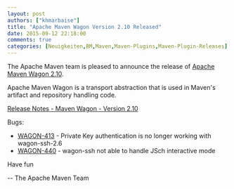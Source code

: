 ```yaml
---
layout: post
authors: ["khmarbaise"]
title: "Apache Maven Wagon Version 2.10 Released"
date: 2015-09-12 22:18:00
comments: true
categories: [Neuigkeiten,BM,Maven,Maven-Plugins,Maven-Plugin-Releases]
---
```

The Apache Maven team is pleased to announce the release of 
[Apache Maven Wagon 2.10](https://maven.apache.org/wagon/).

Apache Maven Wagon is a transport abstraction that is used in Maven's
artifact and repository handling code.

[Release Notes - Maven Wagon - Version 2.10](https://issues.apache.org/jira/secure/ReleaseNote.jspa?projectId=12318122&version=12332441)

Bugs:

 * [WAGON-413](https://issues.apache.org/jira/browse/WAGON-413) - Private Key authentication is no longer working with wagon-ssh-2.6
 * [WAGON-440](https://issues.apache.org/jira/browse/WAGON-440) - wagon-ssh not able to handle JSch interactive mode

Have fun

-- The Apache Maven Team
